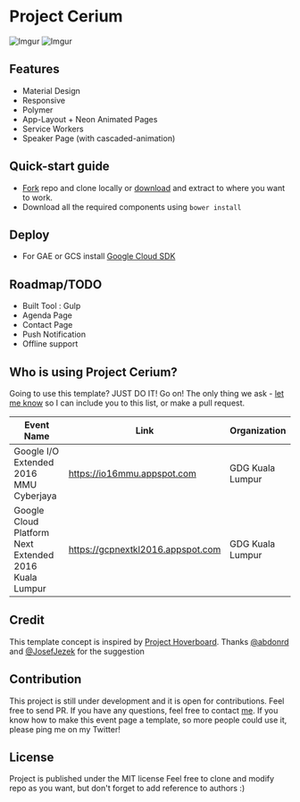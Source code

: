 # Project Cerium
![Imgur](http://i.imgur.com/jMjQCUK.png)
![Imgur](http://i.imgur.com/2Cuswrm.png)

## Features
 - Material Design
 - Responsive
 - Polymer
 - App-Layout + Neon Animated Pages
 - Service Workers
 - Speaker Page (with cascaded-animation)

## Quick-start guide
 - [Fork](https://github.com/limhenry/cerium/fork) repo and clone locally or [download](https://github.com/limhenry/cerium/archive/master.zip) and extract to where you want to work.
 - Download all the required components using `bower install`

## Deploy
 - For GAE or GCS install [Google Cloud SDK](https://developers.google.com/cloud/sdk/#Quick_Start)

## Roadmap/TODO
 - Built Tool : Gulp
 - Agenda Page
 - Contact Page
 - Push Notification
 - Offline support

## Who is using Project Cerium?
Going to use this template? JUST DO IT!	Go on! The only thing we ask - [let me know](https://twitter.com/henrylim96) so I can include you to this list, or make a pull request.

| Event Name                                            | Link                              | Organization     |
|-------------------------------------------------------|-----------------------------------|------------------|
| Google I/O Extended 2016 MMU Cyberjaya                | https://io16mmu.appspot.com       | GDG Kuala Lumpur |
| Google Cloud Platform Next Extended 2016 Kuala Lumpur | https://gcpnextkl2016.appspot.com | GDG Kuala Lumpur |

## Credit
This template concept is inspired by [Project Hoverboard](https://github.com/gdg-x/hoverboard).
Thanks [@abdonrd](https://twitter.com/abdonrd) and [@JosefJezek](https://github.com/JosefJezek) for the suggestion

## Contribution
This project is still under development and it is open for contributions. Feel free to send PR. If you have any questions, feel free to contact [me](https://twitter.com/henrylim96). If you know how to make this event page a template, so more people could use it, please ping me on my Twitter!

## License
Project is published under the MIT license Feel free to clone and modify repo as you want, but don't forget to add reference to authors :) 